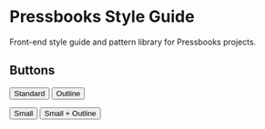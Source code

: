 # Pressbooks Style Guide

Front-end style guide and pattern library for Pressbooks projects.

## Buttons

<button class="button">Standard</button>
<button class="button button--outline">Outline</button>

<button class="button button--small">Small</button>
<button class="button button--small button--outline">Small + Outline</button>

